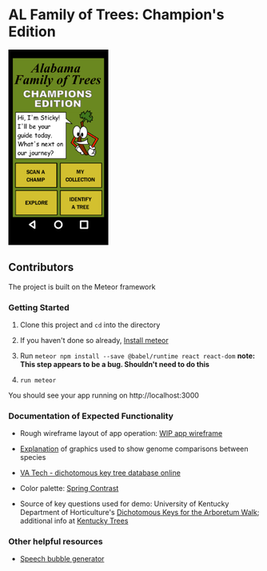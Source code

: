 # AL Family of Trees: Champion's Edition
<img src="home_screen_mockup.png" alt="Mockup of app home screen" width="200"/>

## Contributors

The project is built on the Meteor framework

### Getting Started

1. Clone this project and `cd` into the directory

2. If you haven't done so already,
[Install meteor](https://www.meteor.com/developers/install)

3. Run `meteor npm install --save @babel/runtime react react-dom`
**note: This step appears to be a bug. Shouldn't need to do this**

4. `run meteor`

You should see your app running on http://localhost:3000

### Documentation of Expected Functionality

* Rough wireframe layout of app operation: [WIP app wireframe](Screens.jpg)

* [Explanation](Genome_Compare.jpg) of graphics used to show genome comparisons between species

* [VA Tech - dichotomous key tree database online](http://dendro.cnre.vt.edu/dendrology/idit.htm)

* Color palette: [Spring Contrast](https://www.canva.com/colors/color-palettes/spring-contrast/)

* Source of key questions used for demo: University of Kentucky Department of Horticulture's [Dichotomous Keys for the Arboretum Walk](https://www.uky.edu/hort/sites/www.uky.edu.hort/files/pages-attachments/treekeys.pdf); additional info at [Kentucky Trees](https://www.uky.edu/hort/Kentucky-trees)

### Other helpful resources
* [Speech bubble generator](https://www.html-code-generator.com/css/speech-bubble-generator)
